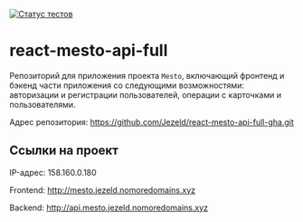 [![Статус тестов](../../actions/workflows/tests.yml/badge.svg)](../../actions/workflows/tests.yml)

# react-mesto-api-full
Репозиторий для приложения проекта `Mesto`, включающий фронтенд и бэкенд части приложения со следующими возможностями: авторизации и регистрации пользователей, операции с карточками и пользователями.


Адрес репозитория: https://github.com/Jezeld/react-mesto-api-full-gha.git

## Ссылки на проект

IP-адрес: 158.160.0.180

Frontend: http://mesto.jezeld.nomoredomains.xyz

Backend: http://api.mesto.jezeld.nomoredomains.xyz
